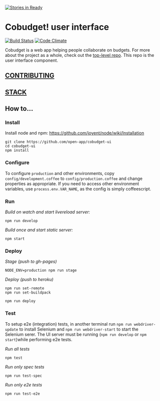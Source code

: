 [![Stories in Ready](https://badge.waffle.io/open-app/cobudget-ui.png?label=ready&title=Ready)](https://waffle.io/open-app/cobudget-ui)
# Cobudget! user interface

[![Build Status](https://travis-ci.org/open-app/cobudget-ui.svg?branch=master)](https://travis-ci.org/open-app/cobudget-ui)
[![Code Climate](https://codeclimate.com/github/open-app/cobudget-ui/badges/gpa.svg)](https://codeclimate.com/github/open-app/cobudget-ui)

Cobudget is a web app helping people collaborate on budgets. For more about the project as a whole, check out the [top-level repo](https://github.com/open-app/cobudget). This repo is the user interface component.

## [CONTRIBUTING](./CONTRIBUTING.md)

## [STACK](./STACK.md)

## How to...

### Install

Install node and npm: https://github.com/joyent/node/wiki/Installation 

```
git clone https://github.com/open-app/cobudget-ui
cd cobudget-ui
npm install
```

### Configure

To configure `production` and other environments, copy `config/development.coffee` to `config/production.coffee` and change properties as appropriate. If you need to access other environment variables, use `process.env.VAR_NAME`, as the config is simply coffeescript.

### Run

*Build on watch and start livereload server:*

```
npm run develop
```

*Build once and start static server:*

```
npm start
```

### Deploy

*Stage (push to gh-pages)*

```
NODE_ENV=production npm run stage
```

*Deploy (push to heroku)*

```
npm run set-remote
npm run set-buildpack
```

```
npm run deploy
```

### Test

To setup e2e (integration) tests, in another terminal run `npm run webdriver-update` to install Selenium and `npm run webdriver-start` to start the Selenium serer. The UI server must be running (`npm run develop` or `npm start`)while performing e2e tests.

*Run all tests*

```
npm test
```

*Run only spec tests*

```
npm run test-spec
```

*Run only e2e tests*

```
npm run test-e2e
```
